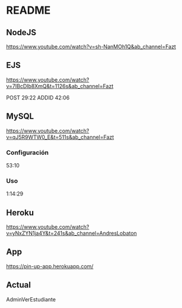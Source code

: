 # README #
## NodeJS
https://www.youtube.com/watch?v=sh-NanMOh1Q&ab_channel=Fazt

## EJS
https://www.youtube.com/watch?v=7IBcDIb8XmQ&t=1126s&ab_channel=Fazt

POST  29:22
ADDID 42:06

## MySQL
https://www.youtube.com/watch?v=qJ5R9WTW0_E&t=511s&ab_channel=Fazt

### Configuración
53:10
### Uso
1:14:29

## Heroku
https://www.youtube.com/watch?v=yNxZYN1ja4Y&t=241s&ab_channel=AndresLobaton

## App
https://pin-up-app.herokuapp.com/

## Actual
AdminVerEstudiante